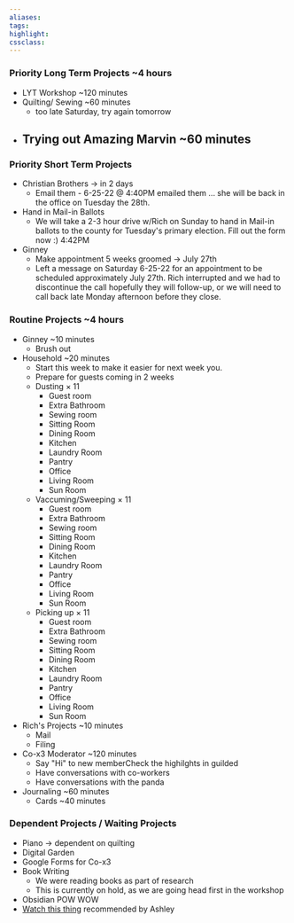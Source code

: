 ```yaml
---
aliases:  
tags:
highlight:  
cssclass:
---
```


### Priority Long Term Projects ~4 hours
- LYT Workshop ~120 minutes
- Quilting/ Sewing ~60 minutes
	- too late Saturday, try again tomorrow
- Trying out Amazing Marvin ~60 minutes
	- 

### Priority Short Term Projects
- Christian Brothers → in 2 days
	- Email them - 6-25-22 @ 4:40PM emailed them ... she will be back in the office on Tuesday the 28th.
- Hand in Mail-in Ballots
	- We will take a 2-3 hour drive w/Rich on Sunday to hand in Mail-in ballots to the county for Tuesday's primary election. Fill out the form now :) 4:42PM
- Ginney 
	- Make appointment 5 weeks groomed → July 27th
	- Left a message on Saturday 6-25-22 for an appointment to be scheduled approximately July 27th. Rich interrupted and we had to discontinue the call hopefully they will follow-up, or we will need to call back late Monday afternoon before they close.


### Routine Projects ~4 hours
- Ginney ~10 minutes
	- Brush out
- Household ~20 minutes
	- Start this week to make it easier for next week you.
	- Prepare for guests coming in 2 weeks
	- Dusting × 11
		- Guest room
		- Extra Bathroom
		- Sewing room
		- Sitting Room
		- Dining Room
		- Kitchen
		- Laundry Room
		- Pantry
		- Office
		- Living Room
		- Sun Room
	- Vaccuming/Sweeping × 11
		- Guest room
		- Extra Bathroom
		- Sewing room
		- Sitting Room
		- Dining Room
		- Kitchen
		- Laundry Room
		- Pantry
		- Office
		- Living Room
		- Sun Room
	- Picking up × 11
		- Guest room
		- Extra Bathroom
		- Sewing room
		- Sitting Room
		- Dining Room
		- Kitchen
		- Laundry Room
		- Pantry
		- Office
		- Living Room
		- Sun Room
- Rich's Projects ~10 minutes
	- Mail
	- Filing
- Co-x3 Moderator ~120 minutes
	- Say "Hi" to new memberCheck the highilghts in guilded
	- Have conversations with co-workers
	- Have conversations with the panda
- Journaling ~60 minutes
	- Cards ~40 minutes
### Dependent Projects / Waiting Projects
- Piano → dependent on quilting
- Digital Garden
- Google Forms for Co-x3
- Book Writing
	- We were reading books as part of research
	- This is currently on hold, as we are going head first in the workshop
- Obsidian POW WOW
- [Watch this thing](https://www.theowlclub.net/category/episodios/primera-temporada/?order=asc) recommended by Ashley
